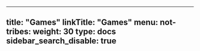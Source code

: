
---
title: "Games"
linkTitle: "Games"
menu:
  not-tribes:
    weight: 30
type: docs
sidebar_search_disable: true
---

